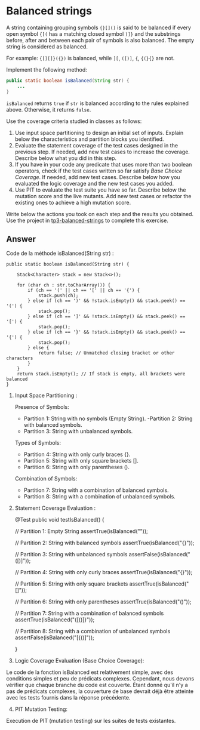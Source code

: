 # Balanced strings

A string containing grouping symbols `{}[]()` is said to be balanced if every open symbol `{[(` has a matching closed symbol `)]}` and the substrings before, after and between each pair of symbols is also balanced. The empty string is considered as balanced.

For example: `{[][]}({})` is balanced, while `][`, `([)]`, `{`, `{(}{}` are not.

Implement the following method:

```java
public static boolean isBalanced(String str) {
    ...
}
```

`isBalanced` returns `true` if `str` is balanced according to the rules explained above. Otherwise, it returns `false`.

Use the coverage criteria studied in classes as follows:

1. Use input space partitioning to design an initial set of inputs. Explain below the characteristics and partition blocks you identified.
2. Evaluate the statement coverage of the test cases designed in the previous step. If needed, add new test cases to increase the coverage. Describe below what you did in this step.
3. If you have in your code any predicate that uses more than two boolean operators, check if the test cases written so far satisfy *Base Choice Coverage*. If needed, add new test cases. Describe below how you evaluated the logic coverage and the new test cases you added.
4. Use PIT to evaluate the test suite you have so far. Describe below the mutation score and the live mutants. Add new test cases or refactor the existing ones to achieve a high mutation score.

Write below the actions you took on each step and the results you obtained.
Use the project in [tp3-balanced-strings](../code/tp3-balanced-strings) to complete this exercise.

## Answer

Code de la méthode isBalanced(String str) :

    public static boolean isBalanced(String str) {
    
        Stack<Character> stack = new Stack<>();

        for (char ch : str.toCharArray()) {
            if (ch == '(' || ch == '[' || ch == '{') {
                stack.push(ch);
            } else if (ch == ')' && !stack.isEmpty() && stack.peek() == '(') {
                stack.pop();
            } else if (ch == ']' && !stack.isEmpty() && stack.peek() == '[') {
                stack.pop();
            } else if (ch == '}' && !stack.isEmpty() && stack.peek() == '{') {
                stack.pop();
            } else {
                return false; // Unmatched closing bracket or other characters
            }
        }
        return stack.isEmpty(); // If stack is empty, all brackets were balanced
    }

1. Input Space Partitioning :

   Presence of Symbols:
   - Partition 1: String with no symbols (Empty String).
    -Partition 2: String with balanced symbols.
   - Partition 3: String with unbalanced symbols.

   Types of Symbols:
   - Partition 4: String with only curly braces {}.
   - Partition 5: String with only square brackets [].
   - Partition 6: String with only parentheses ().

   Combination of Symbols:
   - Partition 7: String with a combination of balanced symbols.
   - Partition 8: String with a combination of unbalanced symbols.

2. Statement Coverage Evaluation :


    @Test
    public void testIsBalanced() {
    
    // Partition 1: Empty String
    assertTrue(isBalanced(""));

    // Partition 2: String with balanced symbols
    assertTrue(isBalanced("{[]()}"));

    // Partition 3: String with unbalanced symbols
    assertFalse(isBalanced("([)]"));

    // Partition 4: String with only curly braces
    assertTrue(isBalanced("{}"));

    // Partition 5: String with only square brackets
    assertTrue(isBalanced("[]"));

    // Partition 6: String with only parentheses
    assertTrue(isBalanced("()"));

    // Partition 7: String with a combination of balanced symbols
    assertTrue(isBalanced("{[()]}"));

    // Partition 8: String with a combination of unbalanced symbols
    assertFalse(isBalanced("[{()]"));

    }

3. Logic Coverage Evaluation (Base Choice Coverage):

Le code de la fonction isBalanced est relativement simple, avec des conditions simples et peu de prédicats complexes. Cependant, nous devons vérifier que chaque branche du code est couverte. Étant donné qu'il n'y a pas de prédicats complexes, la couverture de base devrait déjà être atteinte avec les tests fournis dans la réponse précédente.

4. PIT Mutation Testing:

Execution de PIT (mutation testing) sur les suites de tests existantes.

